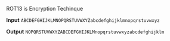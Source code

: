 ROT13 is Encryption Techinque

**Input** `ABCDEFGHIJKLMNOPQRSTUVWXYZabcdefghijklmnopqrstuvwxyz`

**Output**
`NOPQRSTUVWXYZABCDEFGHIJKLMnopqrstuvwxyzabcdefghijklm`